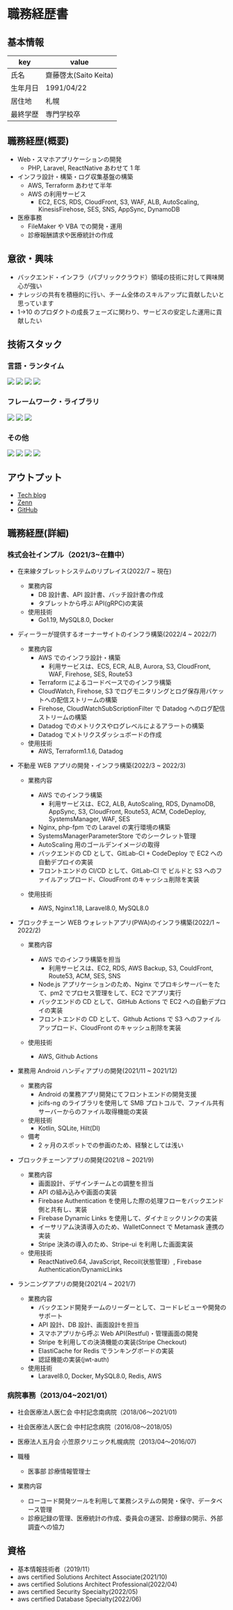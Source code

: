 # 職務経歴書

## 基本情報

| key      | value                 |
| -------- | --------------------- |
| 氏名     | 齋藤啓太(Saito Keita) |
| 生年月日 | 1991/04/22            |
| 居住地   | 札幌                  |
| 最終学歴 | 専門学校卒            |

## 職務経歴(概要)

- Web・スマホアプリケーションの開発
  - PHP, Laravel, ReactNative あわせて 1 年
- インフラ設計・構築・ログ収集基盤の構築
  - AWS, Terraform あわせて半年
  - AWS の利用サービス
    - EC2, ECS, RDS, CloudFront, S3, WAF, ALB, AutoScaling, KinesisFirehose, SES, SNS, AppSync, DynamoDB
- 医療事務
  - FileMaker や VBA での開発・運用
  - 診療報酬請求や医療統計の作成

## 意欲・興味

- バックエンド・インフラ（パブリッククラウド）領域の技術に対して興味関心が強い
- ナレッジの共有を積極的に行い、チーム全体のスキルアップに貢献したいと思っています
- 1->10 のプロダクトの成長フェーズに関わり、サービスの安定した運用に貢献したい

## 技術スタック

### 言語・ランタイム

<p>
  <img src="https://img.shields.io/badge/-PHP-777BB4.svg?logo=php&style=plastic">
  <img src="https://img.shields.io/badge/-Typescript-007ACC.svg?logo=typescript&style=plastic">
  <img src="https://img.shields.io/badge/-Javascript-F7DF1E.svg?logo=javascript&style=plastic">
  <img src="https://img.shields.io/badge/-Node.js-339933.svg?logo=node.js&style=plastic">
</p>

### フレームワーク・ライブラリ

<p>
  <img src="https://img.shields.io/badge/-Laravel-E74430.svg?logo=laravel&style=plastic">
  <img src="https://img.shields.io/badge/-React-61DAFB.svg?logo=react&style=plastic">
  <img src="https://img.shields.io/badge/-ReactNative-61DAFB.svg?logo=react&style=plastic">
</p>

### その他

<p>
  <img src="https://img.shields.io/badge/-AWS-232F3E.svg?logo=amazon-aws&style=plastic">
  <img src="https://img.shields.io/badge/-Terraform-844FBA.svg?logo=terraform&style=plastic">
  <img src="https://img.shields.io/badge/-Docker-1488C6.svg?logo=docker&style=plastic">
  <img src="https://img.shields.io/badge/-NeoVim-3E93D3.svg?logo=Neovim&style=plastic">
</p>

## アウトプット

- [Tech blog](https://blog.saito.page/)
- [Zenn](https://zenn.dev/saito9)
- [GitHub](https://github.com/saitooooooo)

## 職務経歴(詳細)

### 株式会社インプル（2021/3~在籍中）

- 在来線タブレットシステムのリプレイス(2022/7 ~ 現在)

  - 業務内容
    - DB 設計書、API 設計書、バッチ設計書の作成
    - タブレットから呼ぶ API(gRPC)の実装
  - 使用技術
    - Go1.19, MySQL8.0, Docker

- ディーラーが提供するオーナーサイトのインフラ構築(2022/4 ~ 2022/7)

  - 業務内容
    - AWS でのインフラ設計・構築
      - 利用サービスは、ECS, ECR, ALB, Aurora, S3, CloudFront, WAF, Firehose, SES, Route53
    - Terraform によるコードベースでのインフラ構築
    - CloudWatch, Firehose, S3 でログモニタリングとログ保存用バケットへの配信ストリームの構築
    - Firehose, CloudWatchSubScriptionFilter で Datadog へのログ配信ストリームの構築
    - Datadog でのメトリクスやログレベルによるアラートの構築
    - Datadog でメトリクスダッシュボードの作成
  - 使用技術
    - AWS, Terraform1.1.6, Datadog

- 不動産 WEB アプリの開発・インフラ構築(2022/3 ~ 2022/3)

  - 業務内容

    - AWS でのインフラ構築
      - 利用サービスは、EC2, ALB, AutoScaling, RDS, DynamoDB, AppSync, S3, CloudFront, Route53, ACM, CodeDeploy, SystemsManager, WAF, SES
    - Nginx, php-fpm での Laravel の実行環境の構築
    - SystemsManagerParameterStore でのシークレット管理
    - AutoScaling 用のゴールデンイメージの取得
    - バックエンドの CD として、GitLab-CI + CodeDeploy で EC2 への自動デプロイの実装
    - フロントエンドの CI/CD として、GitLab-CI で ビルドと S3 へのファイルアップロード、CloudFront のキャッシュ削除を実装

  - 使用技術
    - AWS, Nginx1.18, Laravel8.0, MySQL8.0

- ブロックチェーン WEB ウォレットアプリ(PWA)のインフラ構築(2022/1 ~ 2022/2)

  - 業務内容

    - AWS でのインフラ構築を担当
      - 利用サービスは、EC2, RDS, AWS Backup, S3, CouldFront, Route53, ACM, SES, SNS
    - Node.js アプリケーションのため、Nginx でプロキシサーバーをたて、pm2 でプロセス管理をして、EC2 でアプリ実行
    - バックエンドの CD として、GitHub Actions で EC2 への自動デプロイの実装
    - フロントエンドの CD として、Github Actions で S3 へのファイルアップロード、CloudFront のキャッシュ削除を実装

  - 使用技術
    - AWS, Github Actions

- 業務用 Android ハンディアプリの開発(2021/11 ~ 2021/12)

  - 業務内容
    - Android の業務アプリ開発にてフロントエンドの開発支援
    - jcifs-ng のライブラリを使用して SMB プロトコルで、ファイル共有サーバーからのファイル取得機能の実装
  - 使用技術
    - Kotlin, SQLite, Hilt(DI)
  - 備考
    - 2 ヶ月のスポットでの参画のため、経験としては浅い

- ブロックチェーンアプリの開発(2021/8 ~ 2021/9)

  - 業務内容
    - 画面設計、デザインチームとの調整を担当
    - API の組み込みや画面の実装
    - Firebase Authentication を使用した際の処理フローをバックエンド側と共有し、実装
    - Firebase Dynamic Links を使用して、ダイナミックリンクの実装
    - イーサリアム決済導入のため、WalletConnect で Metamask 連携の実装
    - Stripe 決済の導入のため、Stripe-ui を利用した画面実装
  - 使用技術
    - ReactNative0.64, JavaScript, Recoil(状態管理）, Firebase Authentication/DynamicLinks

- ランニングアプリの開発(2021/4 ~ 2021/7)

  - 業務内容
    - バックエンド開発チームのリーダーとして、コードレビューや開発のサポート
    - API 設計、DB 設計、画面設計を担当
    - スマホアプリから呼ぶ Web API(Restful)・管理画面の開発
    - Stripe を利用しての決済機能の実装(Stripe Checkout)
    - ElastiCache for Redis でランキングボードの実装
    - 認証機能の実装(jwt-auth)
  - 使用技術
    - Laravel8.0, Docker, MySQL8.0, Redis, AWS

### 病院事務（2013/04~2021/01）

- 社会医療法人医仁会 中村記念南病院（2018/06〜2021/01)
- 社会医療法人医仁会 中村記念病院（2016/08〜2018/05)
- 医療法人五月会 小笠原クリニック札幌病院（2013/04〜2016/07)

- 職種
  - 医事部 診療情報管理士
- 業務内容
  - ローコード開発ツールを利用して業務システムの開発・保守、データベース管理
  - 診療記録の管理、医療統計の作成、委員会の運営、診療録の開示、外部調査への協力

## 資格

- 基本情報技術者（2019/11）
- aws certified Solutions Architect Associate(2021/10)
- aws certified Solutions Architect Professional(2022/04)
- aws certified Security Specialty(2022/05)
- aws certified Database Specialty(2022/06)

